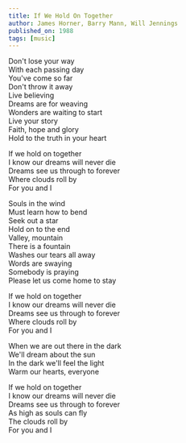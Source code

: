 ```yaml
---
title: If We Hold On Together
author: James Horner, Barry Mann, Will Jennings
published_on: 1988
tags: [music]
---
```


Don't lose your way   
With each passing day   
You've come so far   
Don't throw it away   
Live believing   
Dreams are for weaving   
Wonders are waiting to start   
Live your story   
Faith, hope and glory   
Hold to the truth in your heart   

If we hold on together   
I know our dreams will never die   
Dreams see us through to forever   
Where clouds roll by   
For you and I   

Souls in the wind   
Must learn how to bend   
Seek out a star   
Hold on to the end   
Valley, mountain   
There is a fountain   
Washes our tears all away   
Words are swaying   
Somebody is praying   
Please let us come home to stay   

If we hold on together   
I know our dreams will never die   
Dreams see us through to forever   
Where clouds roll by   
For you and I   

When we are out there in the dark   
We'll dream about the sun   
In the dark we'll feel the light   
Warm our hearts, everyone   

If we hold on together   
I know our dreams will never die   
Dreams see us through to forever   
As high as souls can fly   
The clouds roll by   
For you and I   
